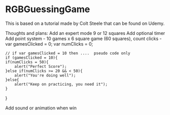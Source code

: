 # RGBGuessingGame
This is based on a tutorial made by Colt Steele that can be found on Udemy.

Thoughts and plans: 
Add an expert mode  9 or 12 squares
Add optional timer
Add point system  - 10 games x 6 square game (60 squares), count clicks -
var gamesClicked = 0;
var numClicks = 0;

	// if var gamesClicked = 10 then ....  pseudo code only
	if (gamesClicked = 10){
	if(numClicks = 50){
		alert("Perfect Score");
	}else if(numClicks >= 20 && < 50){
		alert("You're doing well");
	}else{
		alert("Keep on practicing, you need it");
	}					
}

Add sound or animation when win
